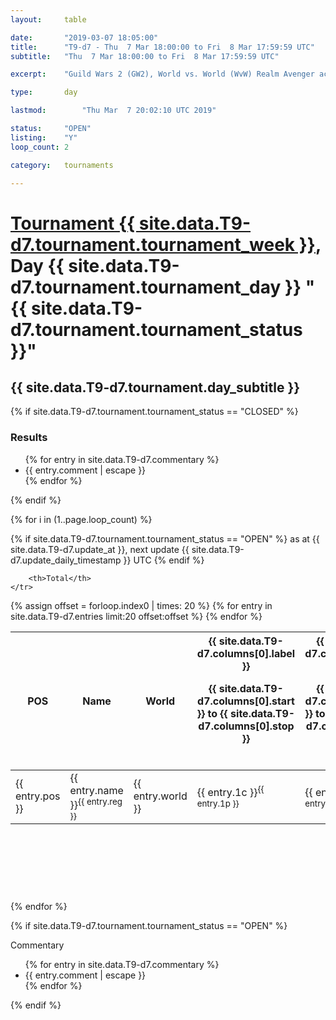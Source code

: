 ```yaml
---
layout: 	table

date: 		"2019-03-07 18:05:00"
title: 		"T9-d7 - Thu  7 Mar 18:00:00 to Fri  8 Mar 17:59:59 UTC"
subtitle: 	"Thu  7 Mar 18:00:00 to Fri  8 Mar 17:59:59 UTC"

excerpt:    "Guild Wars 2 (GW2), World vs. World (WvW) Realm Avenger achivement Tournament. \"Every Kill Counts\""

type:       day

lastmod: 		"Thu Mar  7 20:02:10 UTC 2019"

status:     "OPEN"
listing:    "Y"
loop_count: 2

category: 	tournaments

---
```

<div class="table_header">
    <h1><a href="{{ site.data.T9-d7.tournament.week_url }}">Tournament {{ site.data.T9-d7.tournament.tournament_week }}</a>, Day {{ site.data.T9-d7.tournament.tournament_day }} "{{ site.data.T9-d7.tournament.tournament_status }}"</h1>
    <h2>{{ site.data.T9-d7.tournament.day_subtitle }}</h2> 
</div>

{% if site.data.T9-d7.tournament.tournament_status == "CLOSED" %} 
<div class="commentary">
  <h3>Results</h3>
  <ul>
    {% for entry in site.data.T9-d7.commentary %}
    <li class="commentary_list">{{ entry.comment | escape }}</li>
    {% endfor %}
  </ul>
</div>
{% endif %}


{% for i in (1..page.loop_count) %}

{% if site.data.T9-d7.tournament.tournament_status == "OPEN" %} 
<span class="table_nextupdate">as at {{ site.data.T9-d7.update_at }}, next update {{ site.data.T9-d7.update_daily_timestamp }} UTC</span> 
{% endif %}

<table class="day_table">
  <colgroup>
    <col style="width:18px">
    <col style="width:55px">
    <col style="width:55px">
    <col style="width:12px">
    <col style="width:12px">
    <col style="width:12px">
    <col style="width:12px">
    <col style="width:12px">
    <col style="width:12px">
    <col style="width:12px">
    <col style="width:12px">
    <col style="width:12px">
    <col style="width:12px">
    <col style="width:12px">
    <col style="width:12px">
    <col style="width:12px">
    <col style="width:12px">
    <col style="width:12px">
    <col style="width:12px">
    <col style="width:12px">
    <col style="width:12px">
    <col style="width:12px">
    <col style="width:12px">
    <col style="width:12px">
    <col style="width:12px">
    <col style="width:12px">
    <col style="width:12px">
    <col style="width:18px">
  </colgroup>  
  <thead>
    <tr>
        <th>POS</th>
        <th class="AlignLeft">Name</th>
        <th class="AlignLeft">World</th>

<th><div class="label">{{ site.data.T9-d7.columns[0].label }}<p class="onhover">{{ site.data.T9-d7.columns[0].start }} to {{ site.data.T9-d7.columns[0].stop }}</p></div>​</th>
<th><div class="label">{{ site.data.T9-d7.columns[1].label }}<p class="onhover">{{ site.data.T9-d7.columns[1].start }} to {{ site.data.T9-d7.columns[1].stop }}</p></div>​</th>
<th><div class="label">{{ site.data.T9-d7.columns[2].label }}<p class="onhover">{{ site.data.T9-d7.columns[2].start }} to {{ site.data.T9-d7.columns[2].stop }}</p></div>​</th>
<th><div class="label">{{ site.data.T9-d7.columns[3].label }}<p class="onhover">{{ site.data.T9-d7.columns[3].start }} to {{ site.data.T9-d7.columns[3].stop }}</p></div>​</th>
<th><div class="label">{{ site.data.T9-d7.columns[4].label }}<p class="onhover">{{ site.data.T9-d7.columns[4].start }} to {{ site.data.T9-d7.columns[4].stop }}</p></div>​</th>
<th><div class="label">{{ site.data.T9-d7.columns[5].label }}<p class="onhover">{{ site.data.T9-d7.columns[5].start }} to {{ site.data.T9-d7.columns[5].stop }}</p></div>​</th>
<th><div class="label">{{ site.data.T9-d7.columns[6].label }}<p class="onhover">{{ site.data.T9-d7.columns[6].start }} to {{ site.data.T9-d7.columns[6].stop }}</p></div>​</th>
<th><div class="label">{{ site.data.T9-d7.columns[7].label }}<p class="onhover">{{ site.data.T9-d7.columns[7].start }} to {{ site.data.T9-d7.columns[7].stop }}</p></div>​</th>
<th><div class="label">{{ site.data.T9-d7.columns[8].label }}<p class="onhover">{{ site.data.T9-d7.columns[8].start }} to {{ site.data.T9-d7.columns[8].stop }}</p></div>​</th>
<th><div class="label">{{ site.data.T9-d7.columns[9].label }}<p class="onhover">{{ site.data.T9-d7.columns[9].start }} to {{ site.data.T9-d7.columns[9].stop }}</p></div>​</th>
<th><div class="label">{{ site.data.T9-d7.columns[10].label }}<p class="onhover">{{ site.data.T9-d7.columns[10].start }} to {{ site.data.T9-d7.columns[10].stop }}</p></div>​</th>

<th><div class="label">{{ site.data.T9-d7.columns[11].label }}<p class="onhover">{{ site.data.T9-d7.columns[11].start }} to {{ site.data.T9-d7.columns[11].stop }}</p></div>​</th>
<th><div class="label">{{ site.data.T9-d7.columns[12].label }}<p class="onhover">{{ site.data.T9-d7.columns[12].start }} to {{ site.data.T9-d7.columns[12].stop }}</p></div>​</th>
<th><div class="label">{{ site.data.T9-d7.columns[13].label }}<p class="onhover">{{ site.data.T9-d7.columns[13].start }} to {{ site.data.T9-d7.columns[13].stop }}</p></div>​</th>
<th><div class="label">{{ site.data.T9-d7.columns[14].label }}<p class="onhover">{{ site.data.T9-d7.columns[14].start }} to {{ site.data.T9-d7.columns[14].stop }}</p></div>​</th>
<th><div class="label">{{ site.data.T9-d7.columns[15].label }}<p class="onhover">{{ site.data.T9-d7.columns[15].start }} to {{ site.data.T9-d7.columns[15].stop }}</p></div>​</th>
<th><div class="label">{{ site.data.T9-d7.columns[16].label }}<p class="onhover">{{ site.data.T9-d7.columns[16].start }} to {{ site.data.T9-d7.columns[16].stop }}</p></div>​</th>
<th><div class="label">{{ site.data.T9-d7.columns[17].label }}<p class="onhover">{{ site.data.T9-d7.columns[17].start }} to {{ site.data.T9-d7.columns[17].stop }}</p></div>​</th>
<th><div class="label">{{ site.data.T9-d7.columns[18].label }}<p class="onhover">{{ site.data.T9-d7.columns[18].start }} to {{ site.data.T9-d7.columns[18].stop }}</p></div>​</th>
<th><div class="label">{{ site.data.T9-d7.columns[19].label }}<p class="onhover">{{ site.data.T9-d7.columns[19].start }} to {{ site.data.T9-d7.columns[19].stop }}</p></div>​</th>
<th><div class="label">{{ site.data.T9-d7.columns[20].label }}<p class="onhover">{{ site.data.T9-d7.columns[20].start }} to {{ site.data.T9-d7.columns[20].stop }}</p></div>​</th>

<th><div class="label">{{ site.data.T9-d7.columns[21].label }}<p class="onhover">{{ site.data.T9-d7.columns[21].start }} to {{ site.data.T9-d7.columns[21].stop }}</p></div>​</th>
<th><div class="label">{{ site.data.T9-d7.columns[22].label }}<p class="onhover">{{ site.data.T9-d7.columns[22].start }} to {{ site.data.T9-d7.columns[22].stop }}</p></div>​</th>
<th><div class="label">{{ site.data.T9-d7.columns[23].label }}<p class="onhover">{{ site.data.T9-d7.columns[23].start }} to {{ site.data.T9-d7.columns[23].stop }}</p></div>​</th>

        <th>Total</th>
    </tr>
  </thead>
  {% assign offset = forloop.index0 | times: 20 %}
<tbody>
{% for entry in site.data.T9-d7.entries limit:20 offset:offset %}
  <tr>
    <td class="pl{{ entry.pos }}">{{ entry.pos }}</td>
    <td class="AlignLeft">{{ entry.name }}<sup>{{ entry.reg }}</sup></td>
    <td class="AlignLeft">{{ entry.world }}</td>
    <td class="pl{{ entry.1p }}">{{ entry.1c }}<sup>{{ entry.1p }}</sup></td>
    <td class="pl{{ entry.2p }}">{{ entry.2c }}<sup>{{ entry.2p }}</sup></td>
    <td class="pl{{ entry.3p }}">{{ entry.3c }}<sup>{{ entry.3p }}</sup></td>
    <td class="pl{{ entry.4p }}">{{ entry.4c }}<sup>{{ entry.4p }}</sup></td>
    <td class="pl{{ entry.5p }}">{{ entry.5c }}<sup>{{ entry.5p }}</sup></td>
    <td class="pl{{ entry.6p }}">{{ entry.6c }}<sup>{{ entry.6p }}</sup></td>
    <td class="pl{{ entry.7p }}">{{ entry.7c }}<sup>{{ entry.7p }}</sup></td>
    <td class="pl{{ entry.8p }}">{{ entry.8c }}<sup>{{ entry.8p }}</sup></td>
    <td class="pl{{ entry.9p }}">{{ entry.9c }}<sup>{{ entry.9p }}</sup></td>
    <td class="pl{{ entry.10p }}">{{ entry.10c }}<sup>{{ entry.10p }}</sup></td>
    <td class="pl{{ entry.11p }}">{{ entry.11c }}<sup>{{ entry.11p }}</sup></td>
    <td class="pl{{ entry.12p }}">{{ entry.12c }}<sup>{{ entry.12p }}</sup></td>
    <td class="pl{{ entry.13p }}">{{ entry.13c }}<sup>{{ entry.13p }}</sup></td>
    <td class="pl{{ entry.14p }}">{{ entry.14c }}<sup>{{ entry.14p }}</sup></td>
    <td class="pl{{ entry.15p }}">{{ entry.15c }}<sup>{{ entry.15p }}</sup></td>
    <td class="pl{{ entry.16p }}">{{ entry.16c }}<sup>{{ entry.16p }}</sup></td>
    <td class="pl{{ entry.17p }}">{{ entry.17c }}<sup>{{ entry.17p }}</sup></td>
    <td class="pl{{ entry.18p }}">{{ entry.18c }}<sup>{{ entry.18p }}</sup></td>
    <td class="pl{{ entry.19p }}">{{ entry.19c }}<sup>{{ entry.19p }}</sup></td>
    <td class="pl{{ entry.20p }}">{{ entry.20c }}<sup>{{ entry.20p }}</sup></td>
    <td class="pl{{ entry.21p }}">{{ entry.21c }}<sup>{{ entry.21p }}</sup></td>
    <td class="pl{{ entry.22p }}">{{ entry.22c }}<sup>{{ entry.22p }}</sup></td>
    <td class="pl{{ entry.23p }}">{{ entry.23c }}<sup>{{ entry.23p }}</sup></td>
    <td class="pl{{ entry.24p }}">{{ entry.24c }}<sup>{{ entry.24p }}</sup></td>
    <td>{{ entry.total }}</td>
  </tr>
{% endfor %}  
</tbody>
</table>
<div class="leaderboard">
  <script async src="//pagead2.googlesyndication.com/pagead/js/adsbygoogle.js"></script>
  <!-- 728x90 -->
  <ins class="adsbygoogle"
       style="display:inline-block;width:728px;height:90px"
       data-ad-client="ca-pub-3274917281288240"
       data-ad-slot="3870538733"></ins>
  <script>
  (adsbygoogle = window.adsbygoogle || []).push({});
  </script>    
</div>
<br />
{% endfor %}

{% if site.data.T9-d7.tournament.tournament_status == "OPEN" %} 
<div class="commentary">
  <span class="commentary_title">Commentary</span>
  <ul>
    {% for entry in site.data.T9-d7.commentary %}
    <li class="commentary_list">{{ entry.comment | escape }}</li>
    {% endfor %}
  </ul>
</div>
{% endif %}


